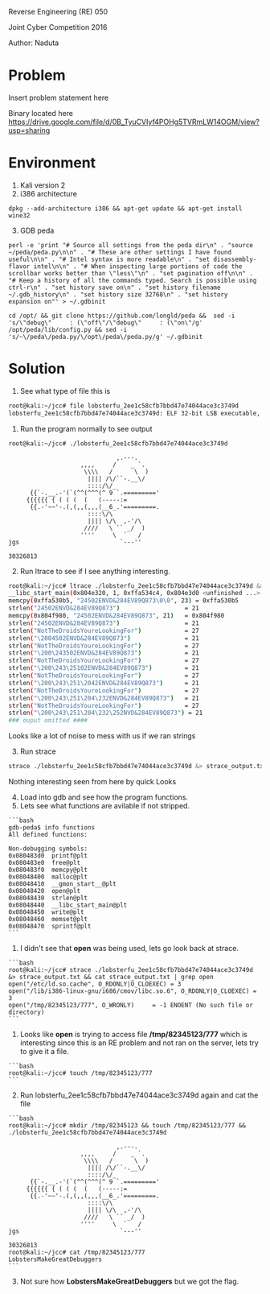 Reverse Engineering (RE) 050

Joint Cyber Competition 2016

Author: Naduta

# Problem

Insert problem statement here

Binary located here https://drive.google.com/file/d/0B_TyuCVIyf4POHg5TVRmLW14OGM/view?usp=sharing

# Environment

1. Kali version 2
2. i386 architecture

  ```shell
  dpkg --add-architecture i386 && apt-get update && apt-get install wine32
  ```
3. GDB peda

  ```shell
  perl -e 'print "# Source all settings from the peda dir\n" . "source ~/peda/peda.py\n\n" . "# These are other settings I have found useful\n\n" . "# Intel syntax is more readable\n" . "set disassembly-flavor intel\n\n" . "# When inspecting large portions of code the scrollbar works better than \"less\"\n" . "set pagination off\n\n" . "# Keep a history of all the commands typed. Search is possible using ctrl-r\n" . "set history save on\n" . "set history filename ~/.gdb_history\n" . "set history size 32768\n" . "set history expansion on"' > ~/.gdbinit

  cd /opt/ && git clone https://github.com/longld/peda &&  sed -i 's/\"debug\"     : (\"off\"/\"debug\"     : (\"on\"/g' /opt/peda/lib/config.py && sed -i 's/~\/peda\/peda.py/\/opt\/peda\/peda.py/g' ~/.gdbinit
  ```

# Solution
1. See what type of file this is

  ```bash
  root@kali:~/jcc# file lobsterfu_2ee1c58cfb7bbd47e74044ace3c3749d
lobsterfu_2ee1c58cfb7bbd47e74044ace3c3749d: ELF 32-bit LSB executable, Intel 80386, version 1 (SYSV), dynamically linked, interpreter /lib/ld-linux.so.2, for GNU/Linux 2.6.24, stripped
  ```

1. Run the program normally to see output

  ```
  root@kali:~/jcc# ./lobsterfu_2ee1c58cfb7bbd47e74044ace3c3749d

                                ,.---.   
                      ,,,,     /    _ `.
                       \\\\   /      \  )
                        |||| /\/``-.__\/
                        ::::/\/_
        {{`-.__.-'(`(^^(^^^(^ 9 `.========='
       {{{{{{ { ( ( (  (   (-----:=
        {{.-'~~'-.(,(,,(,,,(__6_.'=========.
                        ::::\/\
                        |||| \/\  ,-'/\
                       ////   \ `` _/  )
                      ''''     \  `   /
  jgs                            `---''

  30326813
  ```

2. Run ltrace to see if I see anything interesting.

  ```bash
  root@kali:~/jcc# ltrace ./lobsterfu_2ee1c58cfb7bbd47e74044ace3c3749d &> ltrace_output.txt && cat ltrace_output.txt
  __libc_start_main(0x804e320, 1, 0xffa534c4, 0x804e3d0 <unfinished ...>
  memcpy(0xffa530b5, "24502ENVD&284EV89Q873\0\0", 23) = 0xffa530b5
  strlen("24502ENVD&284EV89Q873")                  = 21
  memcpy(0x804f980, "24502ENVD&284EV89Q873", 21)   = 0x804f980
  strlen("24502ENVD&284EV89Q873")                  = 21
  strlen("NotTheDroidsYoureLookingFor")            = 27
  strlen("\2004502ENVD&284EV89Q873")               = 21
  strlen("NotTheDroidsYoureLookingFor")            = 27
  strlen("\200\243502ENVD&284EV89Q873")            = 21
  strlen("NotTheDroidsYoureLookingFor")            = 27
  strlen("\200\243\25102ENVD&284EV89Q873")         = 21
  strlen("NotTheDroidsYoureLookingFor")            = 27
  strlen("\200\243\251\2042ENVD&284EV89Q873")      = 21
  strlen("NotTheDroidsYoureLookingFor")            = 27
  strlen("\200\243\251\204\232ENVD&284EV89Q873")   = 21
  strlen("NotTheDroidsYoureLookingFor")            = 27
  strlen("\200\243\251\204\232\252NVD&284EV89Q873") = 21
  ### ouput omitted ####
  ```
  Looks like a lot of noise to mess with us if we ran strings

3. Run strace
  ```bash
  strace ./lobsterfu_2ee1c58cfb7bbd47e74044ace3c3749d &> strace_output.txt && cat strace_output.txt
  ```

  Nothing interesting seen from here by quick Looks

4. Load into gdb and see how the program functions.
  1. Lets see what functions are avilable if not stripped.

    ```bash
    gdb-peda$ info functions
    All defined functions:

    Non-debugging symbols:
    0x080483d0  printf@plt
    0x080483e0  free@plt
    0x080483f0  memcpy@plt
    0x08048400  malloc@plt
    0x08048410  __gmon_start__@plt
    0x08048420  open@plt
    0x08048430  strlen@plt
    0x08048440  __libc_start_main@plt
    0x08048450  write@plt
    0x08048460  memset@plt
    0x08048470  sprintf@plt
    ```

  1. I didn't see that **open** was being used, lets go look back at strace.

    ```bash
    root@kali:~/jcc# strace ./lobsterfu_2ee1c58cfb7bbd47e74044ace3c3749d &> strace_output.txt && cat strace_output.txt | grep open
    open("/etc/ld.so.cache", O_RDONLY|O_CLOEXEC) = 3
    open("/lib/i386-linux-gnu/i686/cmov/libc.so.6", O_RDONLY|O_CLOEXEC) = 3
    open("/tmp/82345123/777", O_WRONLY)     = -1 ENOENT (No such file or directory)
    ```
  1. Looks like **open** is trying to access file **/tmp/82345123/777** which is interesting since this is an RE problem and not ran on the server, lets try to give it a file.

    ```bash
    root@kali:~/jcc# touch /tmp/82345123/777
    ```
  2. Run lobsterfu_2ee1c58cfb7bbd47e74044ace3c3749d again and cat the file

    ```bash
    root@kali:~/jcc# mkdir /tmp/82345123 && touch /tmp/82345123/777 && ./lobsterfu_2ee1c58cfb7bbd47e74044ace3c3749d

                                  ,.---.   
                        ,,,,     /    _ `.
                         \\\\   /      \  )
                          |||| /\/``-.__\/
                          ::::/\/_
          {{`-.__.-'(`(^^(^^^(^ 9 `.========='
         {{{{{{ { ( ( (  (   (-----:=
          {{.-'~~'-.(,(,,(,,,(__6_.'=========.
                          ::::\/\
                          |||| \/\  ,-'/\
                         ////   \ `` _/  )
                        ''''     \  `   /
    jgs                            `---''

    30326813
    root@kali:~/jcc# cat /tmp/82345123/777
    LobstersMakeGreatDebuggers
    ```
  3. Not sure how **LobstersMakeGreatDebuggers** but we got the flag.
